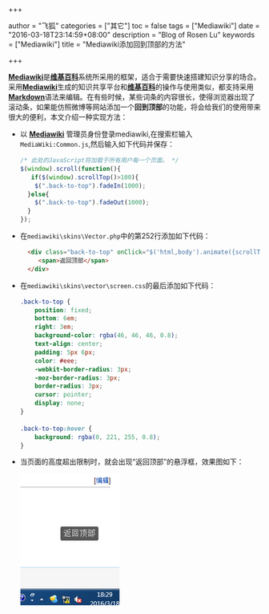 +++

author = "飞狐"
categories = ["其它"]
toc = false
tags = ["Mediawiki"]
date = "2016-03-18T23:14:59+08:00"
description = "Blog of Rosen Lu"
keywords = ["Mediawiki"]
title = "Mediawiki添加回到顶部的方法"

+++

[**Mediawiki**](https://www.mediawiki.org/wiki/MediaWiki)是[**维基百科**](https://www.wikipedia.org/)系统所采用的框架，适合于需要快速搭建知识分享的场合。采用[**Mediawiki**](https://www.mediawiki.org/wiki/MediaWiki)生成的知识共享平台和[**维基百科**](https://www.wikipedia.org/)的操作与使用类似，都支持采用[**Markdown**](https://zh.wikipedia.org/zh-cn/Markdown)语法来编辑。在有些时候，某些词条的内容很长，使得浏览器出现了滚动条，如果能仿照微博等网站添加一个**回到顶部**的功能，将会给我们的使用带来很大的便利，本文介绍一种实现方法：

<!--more-->

* 以 [**Mediawiki**](https://www.mediawiki.org/wiki/MediaWiki) 管理员身份登录mediawiki,在搜索栏输入`MediaWiki:Common.js`,然后输入如下代码并保存：

    ``` javascript
    /* 此处的JavaScript将加载于所有用户每一个页面。 */
    $(window).scroll(function(){
       if($(window).scrollTop()>100){
        $(".back-to-top").fadeIn(1000);
      }else{
        $(".back-to-top").fadeOut(1000);
      }
    });
    ```
* 在`mediawiki\skins\Vector.php`中的第252行添加如下代码： 

     ```html
       <div class="back-to-top" onClick="$('html,body').animate({scrollTop:0},500);">
          <span>返回顶部</span>
       </div>
     ```

* 在`mediawiki\skins\vector\screen.css`的最后添加如下代码：

    ```css
    .back-to-top {
        position: fixed;
        bottom: 6em;
        right: 3em;
        background-color: rgba(46, 46, 46, 0.8);
        text-align: center;
        padding: 5px 6px;
        color: #eee;
        -webkit-border-radius: 3px;
        -moz-border-radius: 3px;
        border-radius: 3px;
        cursor: pointer;
        display: none;
    }

    .back-to-top:hover {
        background: rgba(0, 221, 255, 0.8);
    }
    ```

* 当页面的高度超出限制时，就会出现“返回顶部”的悬浮框，效果图如下：  

    ![Back to top.PNG](/blog_img/web/mediawiki-back-to-top/back-to-top.png "返回顶部示例图片")